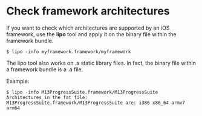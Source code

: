 # Check framework architectures

If you want to check which architectures are supported by an iOS framework, use the **lipo** tool and apply it on the binary file within the framework bundle.

    $ lipo -info myframework.framework/myframework

The lipo tool also works on .a static library files. In fact, the binary file within a framework bundle is a .a file.

Example:

    $ lipo -info M13ProgressSuite.framework/M13ProgressSuite
    Architectures in the fat file: M13ProgressSuite.framework/M13ProgressSuite are: i386 x86_64 armv7 arm64